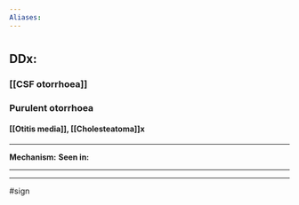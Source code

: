 ```yaml
---
Aliases:
---
```

# 
## DDx:
### [[CSF otorrhoea]]
### Purulent otorrhoea
#### [[Otitis media]], [[Cholesteatoma]]x

---
**Mechanism:**
**Seen in:** 

---


---
#sign 